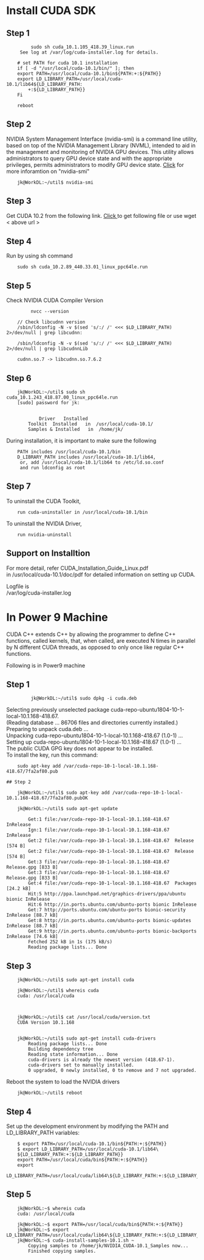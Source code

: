 
# Install CUDA SDK 

## Step 1
       		 sudo sh cuda_10.1.105_418.39_linux.run
		 See log at /var/log/cuda-installer.log for details.
	
		# set PATH for cuda 10.1 installation
		if [ -d "/usr/local/cuda-10.1/bin/" ]; then
		export PATH=/usr/local/cuda-10.1/bin${PATH:+:${PATH}}
		export LD_LIBRARY_PATH=/usr/local/cuda-10.1/lib64${LD_LIBRARY_PATH:
			+:${LD_LIBRARY_PATH}}
		Fi
	
		reboot
  
 ## Step 2
 
NVIDIA System Management Interface (nvidia-smi) is a command line utility, based on top of 
the NVIDIA Management Library (NVML), intended to aid in the management and monitoring 
of NVIDIA GPU devices.  This utility allows administrators to query GPU device state and 
with the appropriate privileges, permits administrators to modify GPU device state.
[Click]( https://developer.nvidia.com/nvidia-system-management-interface ) for more 
inforamtion on "nvidia-smi"

  		jk@WorkDL:~/util$ nvidia-smi 

 ## Step 3
 
Get CUDA 10.2 from the following link.
[ Click ](http://developer.download.nvidia.com/compute/cuda/10.2/Prod/local_installers/cuda_10.2.89_440.33.01_linux_ppc64le.run  ) to 
get following file or  use   wget < above url > 


 ## Step 4
 
Run by using sh command

		sudo sh cuda_10.2.89_440.33.01_linux_ppc64le.run
  
  ## Step 5
  
  Check NVIDIA CUDA Compiler  Version
  
        	 nvcc --version	
	
		// Check libcudnn version
		/sbin/ldconfig -N -v $(sed 's/:/ /' <<< $LD_LIBRARY_PATH) 2>/dev/null | grep libcudnn:
	
		/sbin/ldconfig -N -v $(sed 's/:/ /' <<< $LD_LIBRARY_PATH) 2>/dev/null | grep libcudnnLib
	
		cudnn.so.7 -> libcudnn.so.7.6.2

## Step 6

  		jk@WorkDL:~/util$ sudo sh cuda_10.1.243_418.87.00_linux_ppc64le.run
		[sudo] password for jk:
  	
  
  	       		Driver   Installed    
			Toolkit  Installed   in  /usr/local/cuda-10.1/ 
			Samples & Installed   in  /home/jk/ 
    
    
During installation, it is important to  make sure  the following

		PATH includes /usr/local/cuda-10.1/bin  
		D_LIBRARY_PATH includes /usr/local/cuda-10.1/lib64,
		 or, add /usr/local/cuda-10.1/lib64 to /etc/ld.so.conf 
		 and run ldconfig as root 

  ## Step 7 
  
   To uninstall the CUDA Toolkit, 
   
		run cuda-uninstaller in /usr/local/cuda-10.1/bin 

To uninstall the NVIDIA Driver, 

		run nvidia-uninstall 

## Support on Installtion
For more detail, refer CUDA_Installation_Guide_Linux.pdf  
in  /usr/local/cuda-10.1/doc/pdf  for detailed information on setting up CUDA.

Logfile is  
		/var/log/cuda-installer.log 


# In Power 9 Machine

CUDA C++ extends C++ by allowing the programmer to define C++ functions, called kernels, that,
when called, are executed N times in parallel by N different CUDA threads,
as opposed to only once like regular C++ functions. 

Following is in  Power9  machine

 ## Step 1
 
       		 jk@WorkDL:~/util$ sudo dpkg -i cuda.deb
		 
Selecting previously unselected package cuda-repo-ubuntu1804-10-1-local-10.1.168-418.67. <br>
(Reading database ... 86706 files and directories currently installed.)  <br>
Preparing to unpack cuda.deb ...  <br>
Unpacking cuda-repo-ubuntu1804-10-1-local-10.1.168-418.67 (1.0-1) ...  <br>
Setting up cuda-repo-ubuntu1804-10-1-local-10.1.168-418.67 (1.0-1) ...  <br>
The public CUDA GPG key does not appear to be installed.  <br>
To install the key, run this command:  <br>
	
		sudo apt-key add /var/cuda-repo-10-1-local-10.1.168-418.67/7fa2af80.pub	
  
    ## Step 2
    
  		jk@WorkDL:~/util$ sudo apt-key add /var/cuda-repo-10-1-local-10.1.168-418.67/7fa2af80.pubOK
	
		jk@WorkDL:~/util$ sudo apt-get update
	
			Get:1 file:/var/cuda-repo-10-1-local-10.1.168-418.67  InRelease
			Ign:1 file:/var/cuda-repo-10-1-local-10.1.168-418.67  InRelease
			Get:2 file:/var/cuda-repo-10-1-local-10.1.168-418.67  Release [574 B]
			Get:2 file:/var/cuda-repo-10-1-local-10.1.168-418.67  Release [574 B]
			Get:3 file:/var/cuda-repo-10-1-local-10.1.168-418.67  Release.gpg [833 B]
			Get:3 file:/var/cuda-repo-10-1-local-10.1.168-418.67  Release.gpg [833 B]
			Get:4 file:/var/cuda-repo-10-1-local-10.1.168-418.67  Packages [24.2 kB]
			Hit:5 http://ppa.launchpad.net/graphics-drivers/ppa/ubuntu bionic InRelease    
			Hit:6 http://in.ports.ubuntu.com/ubuntu-ports bionic InRelease                   	 
			Get:7 http://ports.ubuntu.com/ubuntu-ports bionic-security InRelease [88.7 kB]   	 
			Get:8 http://in.ports.ubuntu.com/ubuntu-ports bionic-updates InRelease [88.7 kB]   
			Get:9 http://in.ports.ubuntu.com/ubuntu-ports bionic-backports InRelease [74.6 kB]
			Fetched 252 kB in 1s (175 kB/s)    
			Reading package lists... Done
  
  ## Step 3
  
		jk@WorkDL:~/util$ sudo apt-get install cuda
			
		jk@WorkDL:~/util$ whereis cuda
		cuda: /usr/local/cuda
	
		
	
		jk@WorkDL:~/util$ cat /usr/local/cuda/version.txt
		CUDA Version 10.1.168
	
	
		jk@WorkDL:~/util$ sudo apt-get install cuda-drivers
			Reading package lists... Done
			Building dependency tree  	 
			Reading state information... Done
			cuda-drivers is already the newest version (418.67-1).
			cuda-drivers set to manually installed.
			0 upgraded, 0 newly installed, 0 to remove and 7 not upgraded.

Reboot the system to load the NVIDIA drivers
		
		jk@WorkDL:~/util$ reboot 

 ## Step 4
 
 Set up the development environment by modifying the PATH and LD_LIBRARY_PATH variables:
 
		$ export PATH=/usr/local/cuda-10.1/bin${PATH:+:${PATH}}
		$ export LD_LIBRARY_PATH=/usr/local/cuda-10.1/lib64\
		${LD_LIBRARY_PATH:+:${LD_LIBRARY_PATH}}
		export PATH=/usr/local/cuda/bin${PATH:+:${PATH}}
		export 
		LD_LIBRARY_PATH=/usr/local/cuda/lib64\${LD_LIBRARY_PATH:+:${LD_LIBRARY_PATH}}

## Step 5

  		jk@WorkDL:~$ whereis cuda
		cuda: /usr/local/cuda
	
		jk@WorkDL:~$ export PATH=/usr/local/cuda/bin${PATH:+:${PATH}}
		jk@WorkDL:~$ export LD_LIBRARY_PATH=/usr/local/cuda/lib64\${LD_LIBRARY_PATH:+:${LD_LIBRARY_PATH}}
		jk@WorkDL:~$ cuda-install-samples-10.1.sh ~
			Copying samples to /home/jk/NVIDIA_CUDA-10.1_Samples now...
			Finished copying samples.	
  
  
  

